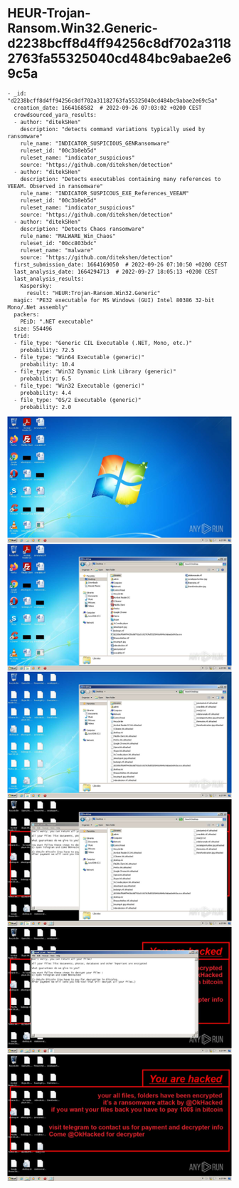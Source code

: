 # HEUR-Trojan-Ransom.Win32.Generic-d2238bcff8d4ff94256c8df702a31182763fa55325040cd484bc9abae2e69c5a

```
- _id: "d2238bcff8d4ff94256c8df702a31182763fa55325040cd484bc9abae2e69c5a"
  creation_date: 1664168582  # 2022-09-26 07:03:02 +0200 CEST
  crowdsourced_yara_results: 
  - author: "ditekSHen"
    description: "detects command variations typically used by ransomware"
    rule_name: "INDICATOR_SUSPICIOUS_GENRansomware"
    ruleset_id: "00c3b8eb5d"
    ruleset_name: "indicator_suspicious"
    source: "https://github.com/ditekshen/detection"
  - author: "ditekSHen"
    description: "Detects executables containing many references to VEEAM. Observed in ransomware"
    rule_name: "INDICATOR_SUSPICOUS_EXE_References_VEEAM"
    ruleset_id: "00c3b8eb5d"
    ruleset_name: "indicator_suspicious"
    source: "https://github.com/ditekshen/detection"
  - author: "ditekSHen"
    description: "Detects Chaos ransomware"
    rule_name: "MALWARE_Win_Chaos"
    ruleset_id: "00cc803bdc"
    ruleset_name: "malware"
    source: "https://github.com/ditekshen/detection"
  first_submission_date: 1664169050  # 2022-09-26 07:10:50 +0200 CEST
  last_analysis_date: 1664294713  # 2022-09-27 18:05:13 +0200 CEST
  last_analysis_results: 
    Kaspersky: 
      result: "HEUR:Trojan-Ransom.Win32.Generic"
  magic: "PE32 executable for MS Windows (GUI) Intel 80386 32-bit Mono/.Net assembly"
  packers: 
    PEiD: ".NET executable"
  size: 554496
  trid: 
  - file_type: "Generic CIL Executable (.NET, Mono, etc.)"
    probability: 72.5
  - file_type: "Win64 Executable (generic)"
    probability: 10.4
  - file_type: "Win32 Dynamic Link Library (generic)"
    probability: 6.5
  - file_type: "Win32 Executable (generic)"
    probability: 4.4
  - file_type: "OS/2 Executable (generic)"
    probability: 2.0
```

![c1e98b6e-7563-4c62-b441-142e194982b1-1.jpeg](c1e98b6e-7563-4c62-b441-142e194982b1-1.jpeg)
![c1e98b6e-7563-4c62-b441-142e194982b1-7.jpeg](c1e98b6e-7563-4c62-b441-142e194982b1-7.jpeg)
![c1e98b6e-7563-4c62-b441-142e194982b1-8.jpeg](c1e98b6e-7563-4c62-b441-142e194982b1-8.jpeg)
![c1e98b6e-7563-4c62-b441-142e194982b1-9.jpeg](c1e98b6e-7563-4c62-b441-142e194982b1-9.jpeg)
![c1e98b6e-7563-4c62-b441-142e194982b1-10.jpeg](c1e98b6e-7563-4c62-b441-142e194982b1-10.jpeg)
![c1e98b6e-7563-4c62-b441-142e194982b1-11.jpeg](c1e98b6e-7563-4c62-b441-142e194982b1-11.jpeg)
